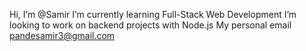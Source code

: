 Hi, I’m @Samir
I’m currently learning Full-Stack Web Development
I’m looking to work on backend projects with Node.js
My personal email pandesamir3@gmail.com

<!---
venawm/venawm is a ✨ special ✨ repository because its `README.md` (this file) appears on your GitHub profile.
You can click the Preview link to take a look at your changes.
--->
